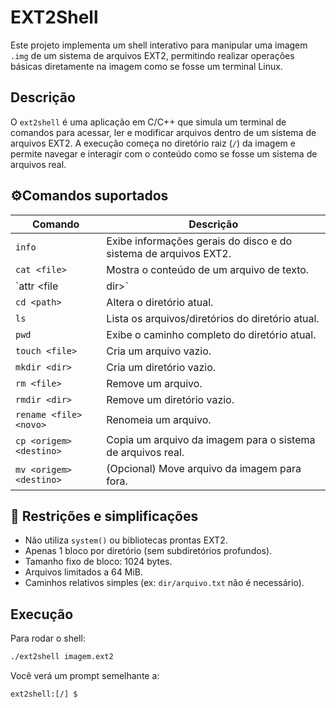 # EXT2Shell

Este projeto implementa um shell interativo para manipular uma imagem `.img` de um sistema de arquivos EXT2, permitindo realizar operações básicas diretamente na imagem como se fosse um terminal Linux.

## Descrição

O `ext2shell` é uma aplicação em C/C++ que simula um terminal de comandos para acessar, ler e modificar arquivos dentro de um sistema de arquivos EXT2. A execução começa no diretório raiz (`/`) da imagem e permite navegar e interagir com o conteúdo como se fosse um sistema de arquivos real.

## ⚙Comandos suportados

| Comando                 | Descrição                                                                 |
|------------------------|---------------------------------------------------------------------------|
| `info`                 | Exibe informações gerais do disco e do sistema de arquivos EXT2.          |
| `cat <file>`           | Mostra o conteúdo de um arquivo de texto.                                |
| `attr <file | dir>`    | Exibe atributos de arquivos ou diretórios.                               |
| `cd <path>`            | Altera o diretório atual.                                                 |
| `ls`                   | Lista os arquivos/diretórios do diretório atual.                          |
| `pwd`                  | Exibe o caminho completo do diretório atual.                              |
| `touch <file>`         | Cria um arquivo vazio.                                                    |
| `mkdir <dir>`          | Cria um diretório vazio.                                                  |
| `rm <file>`            | Remove um arquivo.                                                        |
| `rmdir <dir>`          | Remove um diretório vazio.                                                |
| `rename <file> <novo>` | Renomeia um arquivo.                                                      |
| `cp <origem> <destino>`| Copia um arquivo da imagem para o sistema de arquivos real.               |
| `mv <origem> <destino>`| (Opcional) Move arquivo da imagem para fora.                              |

## 🧪 Restrições e simplificações

- Não utiliza `system()` ou bibliotecas prontas EXT2.
- Apenas 1 bloco por diretório (sem subdiretórios profundos).
- Tamanho fixo de bloco: 1024 bytes.
- Arquivos limitados a 64 MiB.
- Caminhos relativos simples (ex: `dir/arquivo.txt` não é necessário).

## Execução

Para rodar o shell:

```bash
./ext2shell imagem.ext2
```

Você verá um prompt semelhante a:

```
ext2shell:[/] $
```
